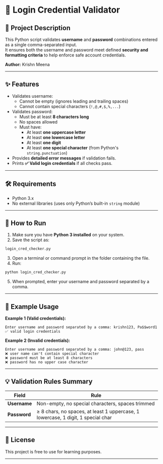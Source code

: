 # 🔐 Login Credential Validator

## 📌 Project Description
This Python script validates **username** and **password** combinations entered as a single comma-separated input.  
It ensures both the username and password meet defined **security and formatting criteria** to help enforce safe account credentials.

**Author:** Krishn Meena

---

## ✨ Features
- Validates username:
  - Cannot be empty (ignores leading and trailing spaces)
  - Cannot contain special characters (`!,@,#,$,%,...`)
- Validates password:
  - Must be at least **8 characters long**
  - No spaces allowed
  - Must have:
    - At least **one uppercase letter**
    - At least **one lowercase letter**
    - At least **one digit**
    - At least **one special character** (from Python's `string.punctuation`)
- Provides **detailed error messages** if validation fails.
- Prints **✅ Valid login credentials** if all checks pass.

---

## 🛠️ Requirements
- Python 3.x  
- No external libraries (uses only Python’s built-in `string` module)

---

## 🚀 How to Run
1. Make sure you have **Python 3 installed** on your system.
2. Save the script as:
```bash
login_cred_checker.py
```
3. Open a terminal or command prompt in the folder containing the file.
4. Run:
```bash
python login_cred_checker.py
```
5. When prompted, enter your username and password separated by a comma.

---

## 📂 Example Usage

**Example 1 (Valid credentials):**
```text
Enter username and password separated by a comma: krishn123, Pa$$word1
✅ valid login credentials
```

**Example 2 (Invalid credentials):**
```text
Enter username and password separated by a comma: john@123, pass
❌ user name can't contain special character
❌ password must be at least 8 characters
❌ password has no upper case character
```

---

## 💡 Validation Rules Summary
| Field     | Rule |
|-----------|------|
| **Username** | Non-empty, no special characters, spaces trimmed |
| **Password** | ≥ 8 chars, no spaces, at least 1 uppercase, 1 lowercase, 1 digit, 1 special char |

---

## 📄 License
This project is free to use for learning purposes.  

---

